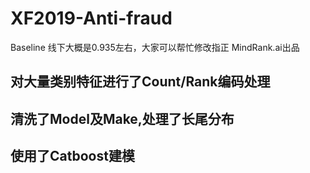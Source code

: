 # XF2019-Anti-fraud
Baseline 线下大概是0.935左右，大家可以帮忙修改指正
MindRank.ai出品

## 对大量类别特征进行了Count/Rank编码处理
## 清洗了Model及Make,处理了长尾分布
## 使用了Catboost建模
